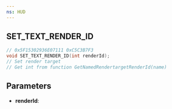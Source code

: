 ```yaml
---
ns: HUD
---
```

## SET_TEXT_RENDER_ID

```c
// 0x5F15302936E07111 0xC5C3B7F3
void SET_TEXT_RENDER_ID(int renderId);
// Set render target
// Get int from function GetNamedRendertargetRenderId(name)

```


## Parameters
* **renderId**: 

